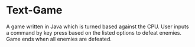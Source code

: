 Text-Game
=========

A game written in Java which is turned based against the CPU. User inputs a command by key press based on the listed options to defeat enemies. Game ends when all enemies are defeated. 
